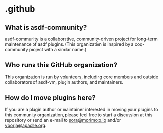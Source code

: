 # .github

## What is asdf-community?

asdf-community is a collaborative, community-driven project for long-term
maintenance of asdf plugins. (This organization is inspired by a coq-community
project with a similar name.)

## Who runs this GitHub organization?

This organization is run by volunteers, including core members and outside
collaborators of asdf-vm, plugin authors, and maintainers.

## How do I move plugins here?

If you are a plugin author or maintainer interested in moving your plugins to
this community organization, please feel free to start a discussion at this
repository or send an e-mail to <sora@morimoto.io> and/or <vborja@apache.org>.
